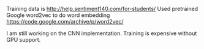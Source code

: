 Training data is http://help.sentiment140.com/for-students/
Used pretrained Google word2vec to do word embedding https://code.google.com/archive/p/word2vec/

I am still working on the CNN implementation. Training is expensive without GPU support.
